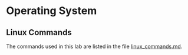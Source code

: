 # Operating System

## Linux Commands

The commands used in this lab are listed in the file [linux_commands.md](linux_commands.md).
